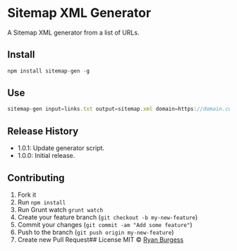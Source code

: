 Sitemap XML Generator
=============
A Sitemap XML generator from a list of URLs.
 
## Install
```js
npm install sitemap-gen -g
```
## Use
```js
sitemap-gen input=links.txt output=sitemap.xml domain=https://domain.com
```
## Release History
* 1.0.1: Update generator script.
* 1.0.0: Initial release.
 
## Contributing
1. Fork it
2. Run `npm install`
3. Run Grunt watch `grunt watch`
4. Create your feature branch (`git checkout -b my-new-feature`)
5. Commit your changes (`git commit -am "Add some feature"`)
6. Push to the branch (`git push origin my-new-feature`)
7. Create new Pull Request## License
MIT © [Ryan Burgess](http://github.com/ryanburgess)